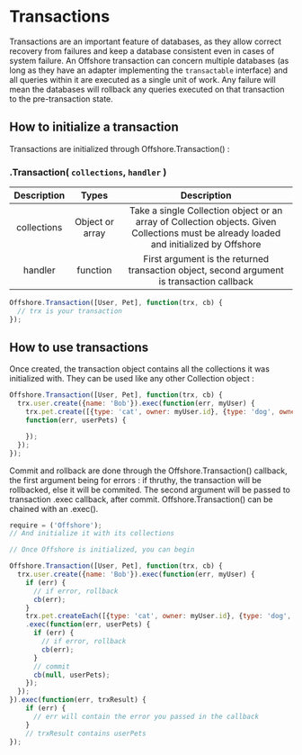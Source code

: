 # Transactions

Transactions are an important feature of databases, as they allow correct recovery from failures and keep a database consistent even in cases of system failure. An Offshore transaction can concern multiple databases (as long as they have an adapter implementing the `transactable` interface) and all queries within it are executed as a single unit of work. Any failure will mean the databases will rollback any queries executed on that transaction to the pre-transaction state.

## How to initialize a transaction

Transactions are initialized through Offshore.Transaction() :

### .Transaction( `collections`, `handler` )

| Description | Types | Description |
|    :---:    | :---: |    :---:    |
| collections | Object or array | Take a single Collection object or an array of Collection objects. Given Collections must be already loaded and initialized by Offshore |
| handler | function | First argument is the returned transaction object, second argument is transaction callback |


```javascript
Offshore.Transaction([User, Pet], function(trx, cb) {
  // trx is your transaction
});
```

## How to use transactions

Once created, the transaction object contains all the collections it was initialized with.
They can be used like any other Collection object :

```javascript
Offshore.Transaction([User, Pet], function(trx, cb) {
  trx.user.create({name: 'Bob'}).exec(function(err, myUser) {
    trx.pet.create([{type: 'cat', owner: myUser.id}, {type: 'dog', owner: myUser.id}],
    function(err, userPets) {

    });
  });
});
```

Commit and rollback are done through the Offshore.Transaction() callback, the first
argument being for errors : if thruthy, the transaction will be rollbacked, else it will
be commited. The second argument will be passed to transaction .exec callback, after commit.
Offshore.Transaction() can be chained with an .exec().

```javascript
require = ('Offshore');
// And initialize it with its collections

// Once Offshore is initialized, you can begin

Offshore.Transaction([User, Pet], function(trx, cb) {
  trx.user.create({name: 'Bob'}).exec(function(err, myUser) {
    if (err) {
      // if error, rollback
      cb(err);
    }
    trx.pet.createEach([{type: 'cat', owner: myUser.id}, {type: 'dog', owner: myUser.id}])
    .exec(function(err, userPets) {
      if (err) {
        // if error, rollback
        cb(err);
      }
      // commit
      cb(null, userPets);
    });
  });
}).exec(function(err, trxResult) {
    if (err) {
      // err will contain the error you passed in the callback
    }
    // trxResult contains userPets
});
```
